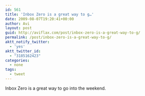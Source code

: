 ```yaml
---
id: 561
title: 'Inbox Zero is a great way to g…'
date: 2009-08-07T19:20:41+00:00
author: Avi
layout: post
guid: http://aviflax.com/post/inbox-zero-is-a-great-way-to-g/
permalink: /post/inbox-zero-is-a-great-way-to-g/
aktt_notify_twitter:
  - 'yes'
aktt_twitter_id:
  - "3185162423"
categories:
  - none
tags:
  - tweet
---
```

Inbox Zero is a great way to go into the weekend.